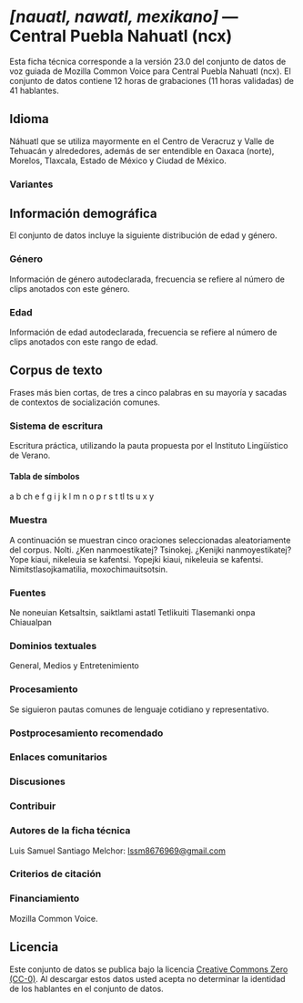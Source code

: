 # *[nauatl, nawatl, mexikano]* &mdash; Central Puebla Nahuatl (ncx)
Esta ficha técnica corresponde a la versión 23.0 del conjunto de datos de voz guiada de Mozilla Common Voice 
para Central Puebla Nahuatl (ncx). El conjunto de datos contiene 12 horas de grabaciones (11 horas
validadas) de 41 hablantes.

## Idioma
<!-- {{LANGUAGE_DESCRIPTION}} -->
<!-- Proporcione una breve descripción (1-2 párrafos) de su idioma -->

Náhuatl que se utiliza mayormente en el Centro de Veracruz y Valle de Tehuacán y alrededores, además de ser entendible en Oaxaca (norte), Morelos, Tlaxcala, Estado de México y Ciudad de México.

### Variantes
<!-- {{VARIANT_DESCRIPTION}} -->
<!-- @ OPCIONAL @ -->
<!-- Describa las variantes (variantes MCV) de su idioma -->



## Información demográfica
<!-- puede obtener gran parte de la información en esta sección desde https://analyzer.cv-toolbox.web.tr/browse -->
El conjunto de datos incluye la siguiente distribución de edad y género.

### Género
<!-- {{GENDER_TABLE}} -->
<!-- @ GENERADO AUTOMÁTICAMENTE @ -->
<!-- | Género              | Frecuencia |
|---------------------|------------|
| masculino           | ? |
| no declarado        | ? |
| femenino            | ? | -->
Información de género autodeclarada, frecuencia se refiere al número de clips anotados con este género.

### Edad
<!-- {{AGE_TABLE}} -->
<!-- @ GENERADO AUTOMÁTICAMENTE @ -->
<!-- | Rango de edad | Frecuencia |
|---------------|------------|
| adolescentes  | ? |
| veintes       | ? |
| treintas      | ? |
| cuarentas     | ? |
| cincuentas    | ? |
   ...si hay otros rangos de edad presentes en sus datos, añádalos como filas... -->
Información de edad autodeclarada, frecuencia se refiere al número de clips anotados con este rango de edad.

## Corpus de texto
<!-- {{TEXT_CORPUS_DESCRIPTION}} -->
<!-- @ OPCIONAL @ -->
<!-- Una descripción general del corpus de texto, con información como la longitud media (en caracteres y palabras) de las oraciones validadas. -->

Frases más bien cortas, de tres a cinco palabras en su mayoría y sacadas de contextos de socialización comunes.

### Sistema de escritura
<!-- {{WRITING_SYSTEM_DESCRIPTION}} -->
<!-- @ OPCIONAL @ -->
<!-- Una descripción del sistema de escritura (o sistemas de escritura) utilizado en el corpus de texto -->

Escritura práctica, utilizando la pauta propuesta por el Instituto Lingüístico de Verano.

#### Tabla de símbolos
<!-- {{ALPHABET_TABLE}} -->
<!-- @ OPCIONAL @ -->
<!-- Si el sistema de escritura es alfabético, puede incluir aquí el alfabeto válido -->

a b ch e f g i j k l m n o p r s t tl ts u x y

### Muestra
<!-- {{SENTENCES_SAMPLE}} -->
A continuación se muestran cinco oraciones seleccionadas aleatoriamente del corpus.
Nolti. ¿Ken nanmoestikatej? Tsinokej. ¿Kenijki nanmoyestikatej? Yope kiaui, nikeleuia se kafentsi. Yopejki kiaui, nikeleuia se kafentsi. Nimitstlasojkamatilia, moxochimauitsotsin.

### Fuentes
<!-- {{SOURCES_LIST}} -->
<!-- @ OPCIONAL @ -->
<!-- Una lista de las fuentes de las oraciones, se puede limitar a las N principales -->

Ne noneuian Ketsaltsin, saiktlami astatl Tetlikuiti Tlasemanki onpa Chiaualpan

### Dominios textuales
<!-- {{TEXT_DOMAIN_DESCRIPTION}} -->
<!-- @ OPCIONAL @ -->
<!-- ¿Qué dominios textuales están representados en el corpus? -->

General, Medios y Entretenimiento

### Procesamiento
<!-- {{PROCESSING_DESCRIPTION}} -->
<!-- @ OPCIONAL @ -->
<!-- Cómo se ha procesado la información textual -->

Se siguieron pautas comunes de lenguaje cotidiano y representativo.

### Postprocesamiento recomendado
<!-- {{RECOMMENDED_POSTPROCESSING_DESCRIPTION}} -->
<!-- @ OPCIONAL @ -->
<!-- Qué debería hacerse antes de usar los datos, por ejemplo normalización de Unicode -->



### Enlaces comunitarios
<!-- {{COMMUNITY_LINKS_LIST}} -->
<!-- @ OPCIONAL @ -->
<!-- Enlaces a chats / foros de la comunidad -->



### Discusiones
<!-- {{DISCUSSION_LINKS_LIST}} -->
<!-- @ OPCIONAL @ -->
<!-- Puede incluirse cualquier enlace a discusiones, por ejemplo en Discourse, foros u otros blogs -->



### Contribuir
<!-- {{CONTRIBUTE_LINKS_LIST}} -->
<!-- Aquí puede incluir enlaces sobre cómo contribuir al conjunto de datos -->



### Autores de la ficha técnica
<!-- {{DATASHEET_AUTHORS_LIST}} -->
<!-- Una lista en el formato: Su Nombre <email@email.com> -->

Luis Samuel Santiago Melchor: lssm8676969@gmail.com

### Criterios de citación
<!-- {{CITATION_DESCRIPTION}} -->
<!-- @ OPCIONAL @ -->
<!-- Si publicó un artículo y desea que lo citen, puede incluir el BiBTeX aquí -->



### Financiamiento
<!-- {{FUNDING_DESCRIPTION}} -->
<!-- @ OPCIONAL @ -->
<!-- Si recibió financiamiento, puede incluir el reconocimiento aquí -->

Mozilla Common Voice.

## Licencia
Este conjunto de datos se publica bajo la licencia [Creative Commons Zero (CC-0)](https://creativecommons.org/public-domain/cc0/). Al descargar estos datos
usted acepta no determinar la identidad de los hablantes en el conjunto de datos.